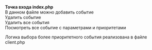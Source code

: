 <b>Точка входа index.php</b><br>
В данном файле можно добавить событие<br>
Удалить событие<br>
Удалить все события<br>
Посмотреть все событие с параметрами и приоритетами<br>

<p>
Логика выбора более приоритетного события реализована в файле client.php 
</p>


